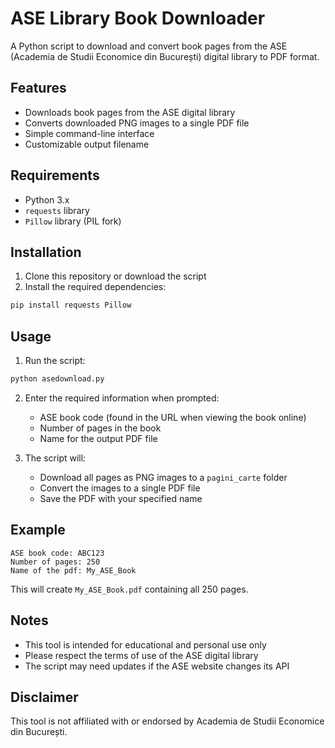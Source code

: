 # ASE Library Book Downloader

A Python script to download and convert book pages from the ASE (Academia de Studii Economice din București) digital library to PDF format.

## Features

- Downloads book pages from the ASE digital library
- Converts downloaded PNG images to a single PDF file
- Simple command-line interface
- Customizable output filename

## Requirements

- Python 3.x
- `requests` library
- `Pillow` library (PIL fork)

## Installation

1. Clone this repository or download the script
2. Install the required dependencies:

```bash
pip install requests Pillow
```

## Usage

1. Run the script:
```bash
python asedownload.py
```

2. Enter the required information when prompted:
   - ASE book code (found in the URL when viewing the book online)
   - Number of pages in the book
   - Name for the output PDF file

3. The script will:
   - Download all pages as PNG images to a `pagini_carte` folder
   - Convert the images to a single PDF file
   - Save the PDF with your specified name

## Example

```
ASE book code: ABC123
Number of pages: 250
Name of the pdf: My_ASE_Book
```

This will create `My_ASE_Book.pdf` containing all 250 pages.

## Notes

- This tool is intended for educational and personal use only
- Please respect the terms of use of the ASE digital library
- The script may need updates if the ASE website changes its API

## Disclaimer

This tool is not affiliated with or endorsed by Academia de Studii Economice din București. 
